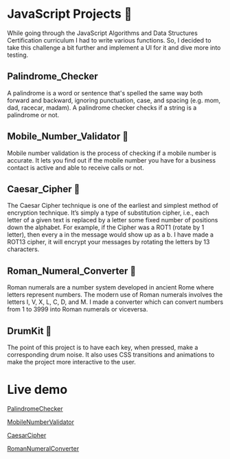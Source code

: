 # JavaScript Projects 🚧 
While going through the JavaScript Algorithms and Data Structures Certification curriculum I had to write various functions.
So, I decided to take this challenge a bit further and implement a UI for it and dive more into testing. 

## Palindrome_Checker
A palindrome is a word or sentence that's spelled the same way both forward and backward, ignoring punctuation, case, and spacing (e.g. mom, dad, racecar, madam). A palindrome checker checks if a string is a palindrome or not. 

## Mobile_Number_Validator 📱
Mobile number validation is the process of checking if a mobile number is accurate. It lets you find out if the mobile number you have for a business contact is active and able to receive calls or not.

## Caesar_Cipher 🔑
The Caesar Cipher technique is one of the earliest and simplest method of encryption technique. It’s simply a type of substitution cipher, i.e., each letter of a given text is replaced by a letter some fixed number of positions down the alphabet. For example, if the Cipher was a ROT1 (rotate by 1 letter), then every a in the message would show up as a b. I have made a ROT13 cipher, it will encrypt your messages by rotating the letters by 13 characters.

## Roman_Numeral_Converter 🔢
Roman numerals are a number system developed in ancient Rome where letters represent numbers. The modern use of Roman numerals involves the letters I, V, X, L, C, D, and M. I made a converter which can convert numbers from 1 to 3999 into Roman numerals or viceversa.

## DrumKit 🥁
The point of this project is to have each key, when pressed, make a corresponding drum noise. It also uses CSS transitions and animations to make the project more interactive to the user.


# Live demo
[PalindromeChecker](https://codepen.io/adishisood/full/JjbJOda)

[MobileNumberValidator](https://codepen.io/adishisood/full/wvoeZYX)

[CaesarCipher](https://codepen.io/adishisood/full/VwmWRWO)

[RomanNumeralConverter](https://codepen.io/adishisood/full/xxRrWgy)
